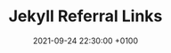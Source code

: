 ---
layout: post
title:  "Jekyll Referral Links"
date:   2021-09-24 22:30:00 +0100
categories: jekyll
tags: [jekyll]
---
